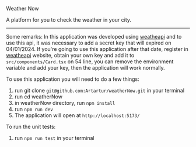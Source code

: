Weather Now

A platform for you to check the weather in your city.

---

Some remarks: In this application was developed using [weatheapi](https://www.weatherapi.com/) and to use this api, it was necessary to add a secret key that will expired on 04/01/2024.
If you're going to use this application after that date, register in [weatheapi](https://www.weatherapi.com/signup.aspx) website, obtain your own key and add it to `src/components/Card.tsx` on 54 line, 
you can remove the environment variable and add your key, then the application will work normally. 

To use this application you will need to do a few things:

1. run git clone `git@github.com:Artartur/weatherNow.git` in your terminal
2. run cd weatherNow
3. in weatherNow directory, run `npm install`
4. run `npm run dev`
5. The application will open at `http://localhost:5173/`

To run the unit tests:

1. run `npm run test` in your terminal
